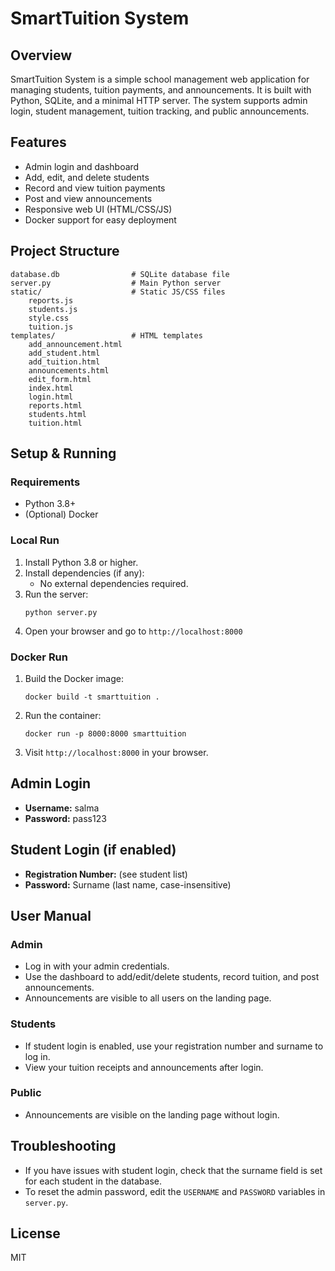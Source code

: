 # SmartTuition System

## Overview
SmartTuition System is a simple school management web application for managing students, tuition payments, and announcements. It is built with Python, SQLite, and a minimal HTTP server. The system supports admin login, student management, tuition tracking, and public announcements.

## Features
- Admin login and dashboard
- Add, edit, and delete students
- Record and view tuition payments
- Post and view announcements
- Responsive web UI (HTML/CSS/JS)
- Docker support for easy deployment

## Project Structure
```
database.db                # SQLite database file
server.py                  # Main Python server
static/                    # Static JS/CSS files
    reports.js
    students.js
    style.css
    tuition.js
templates/                 # HTML templates
    add_announcement.html
    add_student.html
    add_tuition.html
    announcements.html
    edit_form.html
    index.html
    login.html
    reports.html
    students.html
    tuition.html
```

## Setup & Running
### Requirements
- Python 3.8+
- (Optional) Docker

### Local Run
1. Install Python 3.8 or higher.
2. Install dependencies (if any):
   - No external dependencies required.
3. Run the server:
   ```
   python server.py
   ```
4. Open your browser and go to `http://localhost:8000`

### Docker Run
1. Build the Docker image:
   ```
   docker build -t smarttuition .
   ```
2. Run the container:
   ```
   docker run -p 8000:8000 smarttuition
   ```
3. Visit `http://localhost:8000` in your browser.

## Admin Login
- **Username:** salma
- **Password:** pass123

## Student Login (if enabled)
- **Registration Number:** (see student list)
- **Password:** Surname (last name, case-insensitive)

## User Manual
### Admin
- Log in with your admin credentials.
- Use the dashboard to add/edit/delete students, record tuition, and post announcements.
- Announcements are visible to all users on the landing page.

### Students
- If student login is enabled, use your registration number and surname to log in.
- View your tuition receipts and announcements after login.

### Public
- Announcements are visible on the landing page without login.

## Troubleshooting
- If you have issues with student login, check that the surname field is set for each student in the database.
- To reset the admin password, edit the `USERNAME` and `PASSWORD` variables in `server.py`.

## License
MIT
